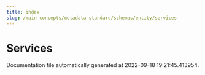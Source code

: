 ```yaml
---
title: index
slug: /main-concepts/metadata-standard/schemas/entity/services
---
```


# Services

Documentation file automatically generated at 2022-09-18 19:21:45.413954.

